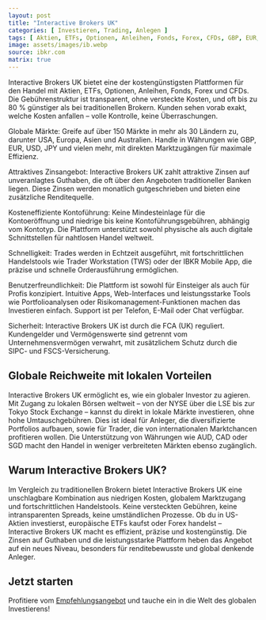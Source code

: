 ```yaml
---
layout: post
title: "Interactive Brokers UK"
categories: [ Investieren, Trading, Anlegen ]
tags: [ Aktien, ETFs, Optionen, Anleihen, Fonds, Forex, CFDs, GBP, EUR, USD, AUD, CAD, CHF, JPY, HKD, SGD, SEK, NOK ]
image: assets/images/ib.webp
source: ibkr.com
matrix: true
---
```


Interactive Brokers UK bietet eine der kostengünstigsten Plattformen für den Handel mit Aktien, ETFs, Optionen, Anleihen, Fonds, Forex und CFDs. Die Gebührenstruktur ist transparent, ohne versteckte Kosten, und oft bis zu 80 % günstiger als bei traditionellen Brokern. Kunden sehen vorab exakt, welche Kosten anfallen – volle Kontrolle, keine Überraschungen.

Globale Märkte: Greife auf über 150 Märkte in mehr als 30 Ländern zu, darunter USA, Europa, Asien und Australien. Handle in Währungen wie GBP, EUR, USD, JPY und vielen mehr, mit direkten Marktzugängen für maximale Effizienz.

Attraktives Zinsangebot: Interactive Brokers UK zahlt attraktive Zinsen auf unveranlagtes Guthaben, die oft über den Angeboten traditioneller Banken liegen. Diese Zinsen werden monatlich gutgeschrieben und bieten eine zusätzliche Renditequelle.

Kosteneffiziente Kontoführung: Keine Mindesteinlage für die Kontoeröffnung und niedrige bis keine Kontoführungsgebühren, abhängig vom Kontotyp. Die Plattform unterstützt sowohl physische als auch digitale Schnittstellen für nahtlosen Handel weltweit.

Schnelligkeit: Trades werden in Echtzeit ausgeführt, mit fortschrittlichen Handelstools wie Trader Workstation (TWS) oder der IBKR Mobile App, die präzise und schnelle Orderausführung ermöglichen.

Benutzerfreundlichkeit: Die Plattform ist sowohl für Einsteiger als auch für Profis konzipiert. Intuitive Apps, Web-Interfaces und leistungsstarke Tools wie Portfolioanalysen oder Risikomanagement-Funktionen machen das Investieren einfach. Support ist per Telefon, E-Mail oder Chat verfügbar.

Sicherheit: Interactive Brokers UK ist durch die FCA (UK) reguliert. Kundengelder und Vermögenswerte sind getrennt vom Unternehmensvermögen verwahrt, mit zusätzlichem Schutz durch die SIPC- und FSCS-Versicherung.

## Globale Reichweite mit lokalen Vorteilen
Interactive Brokers UK ermöglicht es, wie ein globaler Investor zu agieren. Mit Zugang zu lokalen Börsen weltweit – von der NYSE über die LSE bis zur Tokyo Stock Exchange – kannst du direkt in lokale Märkte investieren, ohne hohe Umtauschgebühren. Dies ist ideal für Anleger, die diversifizierte Portfolios aufbauen, sowie für Trader, die von internationalen Marktchancen profitieren wollen. Die Unterstützung von Währungen wie AUD, CAD oder SGD macht den Handel in weniger verbreiteten Märkten ebenso zugänglich.

## Warum Interactive Brokers UK?
Im Vergleich zu traditionellen Brokern bietet Interactive Brokers UK eine unschlagbare Kombination aus niedrigen Kosten, globalem Marktzugang und fortschrittlichen Handelstools. Keine versteckten Gebühren, keine intransparenten Spreads, keine umständlichen Prozesse. Ob du in US-Aktien investierst, europäische ETFs kaufst oder Forex handelst – Interactive Brokers UK macht es effizient, präzise und kostengünstig. Die Zinsen auf Guthaben und die leistungsstarke Plattform heben das Angebot auf ein neues Niveau, besonders für renditebewusste und global denkende Anleger.

## Jetzt starten
Profitiere vom [Empfehlungsangebot](https://ibkr.com/referral/flavio791) und tauche ein in die Welt des globalen Investierens! 

